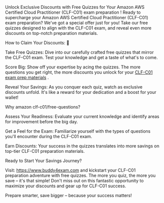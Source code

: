 Unlock Exclusive Discounts with Free Quizzes for Your Amazon AWS Certified Cloud Practitioner (CLF-C01) exam preparation
! 
Ready to supercharge your Amazon AWS Certified Cloud Practitioner (CLF-C01) exam preparation? We've got a special offer just for you! Take our free quizzes designed to align with the CLF-C01 exam, and reveal even more discounts on top-notch preparation materials.

How to Claim Your Discounts: 🎉

Take Free Quizzes: Dive into our carefully crafted free quizzes that mirror the CLF-C01 exam. Test your knowledge and get a taste of what's to come.

Score Big: Show off your expertise by acing the quizzes. The more questions you get right, the more discounts you unlock for your <a href="https://www.buddy4exam.com/amazon-exams/quiz">CLF-C01 exam prep materials</a>
.

Reveal Your Savings: As you conquer each quiz, watch as exclusive discounts unfold. It's like a reward for your dedication and a boost for your wallet!

Why amazon clf-c01/free-questions?

Assess Your Readiness: Evaluate your current knowledge and identify areas for improvement before the big day.

Get a Feel for the Exam: Familiarize yourself with the types of questions you'll encounter during the CLF-C01 exam.

Earn Discounts: Your success in the quizzes translates into more savings on top-tier CLF-C01 preparation materials.

Ready to Start Your Savings Journey? 

Visit:  https://www.buddy4exam.com and kickstart your CLF-C01 preparation adventure with free quizzes. The more you quiz, the more you save – it's that simple! Don't miss out on this fantastic opportunity to maximize your discounts and gear up for CLF-C01 success.

Prepare smarter, save bigger – because your success matters! 






